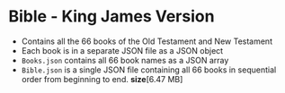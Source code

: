 # Bible - King James Version

+ Contains all the 66 books of the Old Testament and New Testament
+ Each book is in a separate JSON file as a JSON object
+ `Books.json` contains all 66 book names as a JSON array
+ `Bible.json` is a single JSON file containing all 66 books in sequential order from beginning to end. **size**[6.47 MB]
